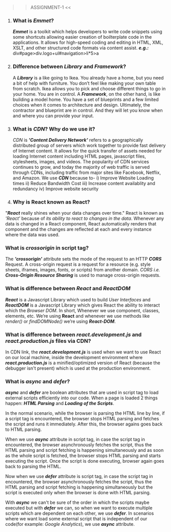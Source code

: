 > > ASSIGNMENT-1 <<

1. ### What is _Emmet_?

   **_Emmet_** is a toolkit which helps developers to write code snippets using some shortcuts allowing easier creation of boilterplate code in the applications. It allows for high-speed coding and editing in HTML, XML, XSLT, and other structured code formats via content assist.
   **_e.g.:_** div#page>div.logo+ul#navigation>li*5>a

2. ### Difference between _Library_ and _Framework_?
   A **_Library_** is a like going to Ikea. You already have a home, but you need a bit of help with furniture. You don’t feel like making your own table from scratch. Ikea allows you to pick and choose different things to go in your home. You are in control.
   A **_Framework_**, on the other hand, is like building a model home. You have a set of blueprints and a few limited choices when it comes to architecture and design. Ultimately, the contractor and blueprint are in control. And they will let you know when and where you can provide your input.

3. ### What is _CDN_? Why do we use it?
   _CDN_ is **_'Content Delivery Network'_** refers to a geographically distributed group of servers which work together to provide fast delivery of Internet content. It allows for the quick transfer of assets needed for loading Internet content including HTML pages, javascript  files, stylesheets, images, and videos. The popularity of CDN services continues to grow, and today the majority of web traffic is served through CDNs, including traffic from major sites like Facebook, Netflix, and Amazon.
   We use **_CDN_** because to- 
   i) Improve Website Loading times
   ii) Reduce Bandwidth Cost
   iii) Increase content availablity and redundancy
   iv) Improve website security

4. ### Why is React known as React?
  "**_React_** really shines when your data changes over time."
  React is known as _'React'_ because of _its ability to react to changes in the data_. Whenever any data is changed in a React component, React automatically renders that component and the changes are reflected at each and every instance where the data was used.

### What is _crossorigin_ in script tag?

The **_'crossorigin'_** attribute sets the mode of the request to an HTTP _**CORS**_ Request. A cross-origin request is a request for a resource (e.g. style sheets, iframes, images, fonts, or scripts) from another domain. _CORS i.e. **Cross-Origin Resource Sharing**_ is used to manage cross-origin requests.

### What is difference between _React_ and _ReactDOM_

**_React_** is a Javascript Library which used to build _User Interfaces_ and **_ReactDOM_** is a Javascript Library which gives React the ability to interact which the _Browser DOM_. In short, Whenever we use component, classes, elements, etc. We’re using **React** and whenever we use methods like _render()_ or _findDOMNode()_ we’re using _**React-DOM**_.

### What is difference between _react.development.js_ and _react.production.js_ files via CDN?

In CDN link, the **_react.development.js_** is used when we want to use React on our local machine, inside the development environment where **_react.production.js_** is a minified/optimized version of React (because the debugger isn't present) which is used at the production environment.

### What is _async_ and _defer_?

**_async_** and **_defer_** are boolean attributes that are used in script tag to load external scripts efficiently into our code.
When a page is loaded 2 things happen: **_HTML Parsing_** and **_Loading of the Scripts_**.

In the normal scenario, while the browser is parsing the HTML line by line, if a script tag is encountered, the browser stops HTML parsing and fetches the script and runs it immediately. After this, the browser agains goes back to HTML parsing.

When we use **_async_** attribute in script tag, in case the script tag in encountered, the browser asynchronously fetches the script, thus the HTML parsing and script fetching is happening simultaneously and as soon as the whole script is fetched, the browser stops HTML parsing and starts executing the script. Once the script is done executing, browser again goes back to parsing the HTML.

Now when we use **_defer_** attribute is script tag, in case the script tag in encountered, the browser asynchronously fetches the script, thus the HTML parsing and script fetching is happening simultaneously but the script is executed only when the browser is done with HTML parsing.

With **_async_** we can't be sure of the order in which the scripts maybe executed but with **_defer_** we can, so when we want to execute multiple scripts which are dependent on each other, we use **_defer_**. In scenarios where we want load some external script that is independent of our code(for example: _Google Analytics_), we use **_async_** attribute.
